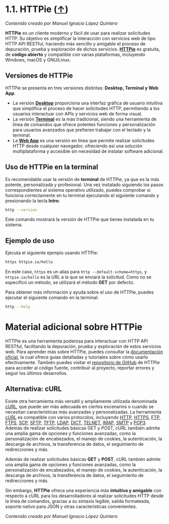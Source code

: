 # 1.1. HTTPie ([↑](README.md))

_Contenido creado por Manuel Ignacio López Quintero_

**HTTPie** es un cliente moderno y fácil de usar para realizar solicitudes HTTP. Su objetivo es simplificar la interacción con servicios web de tipo HTTP API RESTful, haciendo más sencillo y amigable el proceso de depuración, prueba y exploración de dichos servicios. [**HTTPie**](https://httpie.io) es gratuita, de **código abierto** y compatible con varias plataformas, incluyendo Windows, macOS y GNU/Linux.

## Versiones de HTTPie

HTTPie se presenta en tres versiones distintas: **Desktop, Terminal y Web App**.

- La versión [**Desktop**](https://httpie.io/desktop) proporciona una interfaz gráfica de usuario intuitiva que simplifica el proceso de hacer solicitudes HTTP, permitiendo a los usuarios interactuar con APIs y servicios web de forma visual.
- La versión [**Terminal**](https://httpie.io/cli) es la más tradicional, siendo una herramienta de línea de comandos que ofrece potentes funciones y personalización para usuarios avanzados que prefieren trabajar con el teclado y la terminal.
- La [**Web App**](https://httpie.io/app) es una versión en línea que permite realizar solicitudes HTTP desde cualquier navegador, ofreciendo así una solución multiplataforma y accesible sin necesidad de instalar software adicional.

## Uso de HTTPie en la terminal

Es recomendable usar la versión de **terminal** de HTTPie, ya que es la más potente, personalizada y profesional. Una vez instalado siguiendo los pasos correspondientes al sistema operativo utilizado, puedes comprobar si funciona correctamente en tu terminal ejecutando el siguiente comando y presionando la tecla **Intro**:

```sh
http --version
```

Este comando mostrará la versión de HTTPie que tienes instalada en tu sistema.

## Ejemplo de uso

Ejecuta el siguiente ejemplo usando HTTPie:

```sh
https httpie.io/hello
```

En este caso, `https` es un alias para `http --default-scheme=https`, y `httpie.io/hello` es la URL a la que se enviará la solicitud. Como no se especificó un método, se utilizará el método **GET** por defecto.

Para obtener más información y ayuda sobre el uso de HTTPie, puedes ejecutar el siguiente comando en la terminal:

```sh
http --help
```

# Material adicional sobre HTTPie

HTTPie es una herramienta poderosa para interactuar con HTTP API RESTful, facilitando la depuración, prueba y exploración de estos servicios web. Para aprender más sobre HTTPie, puedes consultar la [documentación oficial](https://httpie.io/docs/), la cual ofrece guías detalladas y tutoriales sobre cómo usarlo efectivamente. También puedes visitar el [repositorio de GitHub](https://github.com/httpie/httpie) de HTTPie para acceder al código fuente, contribuir al proyecto, reportar errores y seguir los últimos desarrollos.

## Alternativa: cURL

Existe otra herramienta más versátil y ampliamente utilizada denominada [cURL](https://en.wikipedia.org/wiki/CURL), que puede ser más adecuada en ciertos escenarios o cuando se necesitan características más avanzadas y personalizadas. La herramienta [cURL](https://curl.se) es compatible con varios protocolos, incluyendo [HTTP](https://en.wikipedia.org/wiki/Hypertext_Transfer_Protocol), [HTTPS](https://en.wikipedia.org/wiki/HTTPS), [FTP](https://en.wikipedia.org/wiki/File_Transfer_Protocol), [FTPS](https://en.wikipedia.org/wiki/FTPS), [SCP](https://en.wikipedia.org/wiki/Secure_copy), [SFTP](https://en.wikipedia.org/wiki/SSH_File_Transfer_Protocol), [TFTP](https://en.wikipedia.org/wiki/Trivial_File_Transfer_Protocol), [LDAP](https://en.wikipedia.org/wiki/Lightweight_Directory_Access_Protocol), [DICT](https://en.wikipedia.org/wiki/DICT), [TELNET](https://en.wikipedia.org/wiki/Telnet), [IMAP](https://en.wikipedia.org/wiki/Internet_Message_Access_Protocol), [SMTP](https://en.wikipedia.org/wiki/Simple_Mail_Transfer_Protocol) y [POP3](https://en.wikipedia.org/wiki/Post_Office_Protocol). Además de realizar solicitudes básicas GET y POST, cURL también admite una amplia gama de opciones y funciones avanzadas, como la personalización de encabezados, el manejo de cookies, la autenticación, la descarga de archivos, la transferencia de datos, el seguimiento de redirecciones y más.

Además de realizar solicitudes básicas **GET** y **POST**, cURL también admite una amplia gama de opciones y funciones avanzadas, como la personalización de encabezados, el manejo de cookies, la autenticación, la descarga de archivos, la transferencia de datos, el seguimiento de redirecciones y más.

Sin embargo, **HTTPie** ofrece una experiencia más **intuitiva y amigable** con respecto a cURL para los desarrolladores al realizar solicitudes HTTP desde la línea de comandos, gracias a su sintaxis legible, salida formateada, soporte nativo para JSON y otras características convenientes.

_Contenido creado por Manuel Ignacio López Quintero_
